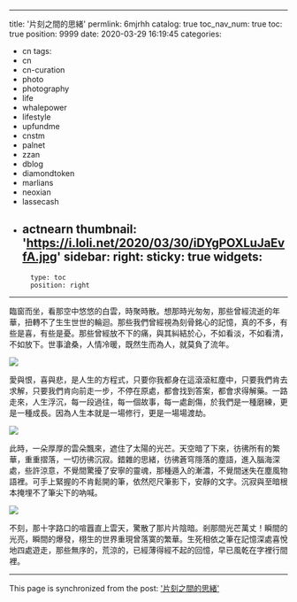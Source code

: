 
---
title: '片刻之間的思緒'
permlink: 6mjrhh
catalog: true
toc_nav_num: true
toc: true
position: 9999
date: 2020-03-29 16:19:45
categories:
- cn
tags:
- cn
- cn-curation
- photo
- photography
- life
- whalepower
- lifestyle
- upfundme
- cnstm
- palnet
- zzan
- dblog
- diamondtoken
- marlians
- neoxian
- lassecash
- actnearn
thumbnail: 'https://i.loli.net/2020/03/30/iDYgPOXLuJaEvfA.jpg'
sidebar:
    right:
        sticky: true
widgets:
    -
        type: toc
        position: right
---


臨窗而坐，看那空中悠悠的白雲，時聚時散。想那時光匆匆，那些曾經流逝的年華，扭轉不了生生世世的輪迴。那些我們曾經視為刻骨銘心的記憶，真的不多，有些是喜，有些是憂。那些曾經放不下的痛，與其糾結於心，不如看淡，不如看清，不如放下。世事滄桑，人情冷暖，既然生而為人，就莫負了流年。


![](https://i.loli.net/2020/03/30/iDYgPOXLuJaEvfA.jpg)


愛與恨，喜與悲，是人生的方程式，只要你我都身在這滾滾紅塵中，只要我們肯去求解，只要我們肯向前走一步，不停在原處，都會找到答案，都會求得解藥。一路走來，人生浮沉，每一段過往，每一個故事，每一處創傷，於我們是一種磨練，更是一種成長。因為人生本就是一場修行，更是一場場渡劫。


![](https://i.loli.net/2020/03/30/KaXOSLoTp3I6fly.jpg)


此時，一朵厚厚的雲朵飄來，遮住了太陽的光芒。天空暗了下來，彷彿所有的繁華，重重摺落，一切彷彿沉寂。錯雜的思緒，彷彿蒼穹隱落的塵語，進入腦海深處，些許涼意，不覺間驚擾了安寧的靈魂，那種遁入的漸濃，不覺間迷失在塵風物語裡。可手上緊握的不肯鬆開的筆，依然咫尺筆影下，安靜的文字。沉寂與至暗根本掩埋不了筆尖下的吶喊。


![](https://i.loli.net/2020/03/30/Ff45JoRriZDyWMj.jpg)


不刻，那十字路口的喧囂直上雲天，驚散了那片片陰暗。剎那間光芒萬丈！瞬間的光亮，瞬間的爆發，栩生的世界重現曾落寞的繁華。生死相依之筆在記憶深處喜悅地四處遊走，那些無序的，荒涼的，已經薄得經不起的回憶，早已風乾在字裡行間裡。

- - -

This page is synchronized from the post: ['片刻之間的思緒'](https://steemit.com/@sunai/6mjrhh)
